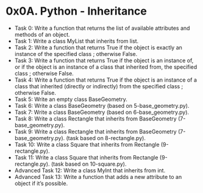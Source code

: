 # 0x0A. Python - Inheritance
- Task 0: Write a function that returns the list of available attributes and methods of an object.
- Task 1: Write a class MyList that inherits from list.
- Task 2: Write a function that returns True if the object is exactly an instance of the specified class ; otherwise False.
- Task 3: Write a function that returns True if the object is an instance of, or if the object is an instance of a class that inherited from, the specified class ; otherwise False.
- Task 4: Write a function that returns True if the object is an instance of a class that inherited (directly or indirectly) from the specified class ; otherwise False.
- Task 5: Write an empty class BaseGeometry.
- Task 6: Write a class BaseGeometry (based on 5-base_geometry.py).
- Task 7: Write a class BaseGeometry (based on 6-base_geometry.py).
- Task 8: Write a class Rectangle that inherits from BaseGeometry (7-base_geometry.py).
- Task 9: Write a class Rectangle that inherits from BaseGeometry (7-base_geometry.py). (task based on 8-rectangle.py).
- Task 10: Write a class Square that inherits from Rectangle (9-rectangle.py).
- Task 11: Write a class Square that inherits from Rectangle (9-rectangle.py). (task based on 10-square.py).
- Advanced Task 12: Write a class MyInt that inherits from int.
- Advanced Task 13: Write a function that adds a new attribute to an object if it’s possible.
